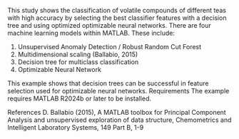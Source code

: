 This study shows the classification of volatile compounds of different teas with high accuracy by selecting the best classifier features with a decision tree and using optimized optimizable neural networks. There are four machine learning models within MATLAB. These include:

1.	Unsupervised Anomaly Detection / Robust Random Cut Forest
2.	Multidimensional scaling (Ballabio, 2015)
3.	Decision tree for multiclass classification
4.	Optimizable Neural Network
   
This example shows that decision trees can be successful in feature selection used for optimizable neural networks. Requirements The example requires MATLAB R2024b or later to be installed.

References
D. Ballabio (2015), A MATLAB toolbox for Principal Component Analysis and unsupervised exploration of data structure, Chemometrics and Intelligent Laboratory Systems, 149 Part B, 1-9
